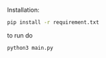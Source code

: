 Installation: 
```bash
pip install -r requirement.txt
```

to run do 
```bash
python3 main.py 
```


